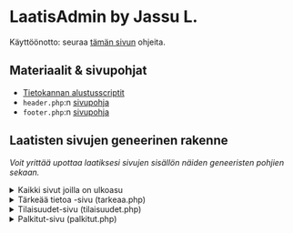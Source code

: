 # LaatisAdmin by Jassu L.

Käyttöönotto: seuraa [tämän sivun](https://hiirenkolo.net/virtuaaliapu/laatisadmin/kayttoonotto.php) ohjeita.

## Materiaalit & sivupohjat

-   [Tietokannan alustusscriptit](/assets/tietokantascriptit.txt)
-   `header.php`:n [sivupohja](/header.php)
-   `footer.php`:n [sivupohja](/footer.php)

## Laatisten sivujen geneerinen rakenne

_Voit yrittää upottaa laatiksesi sivujen sisällön näiden geneeristen pohjien sekaan._

<details>
<summary>Kaikki sivut joilla on ulkoasu</summary>

```html
<?php // header-include
require_once $headerurl; ?>

<!-- sivun muu sisältö tähän -->

<?php // footer-include
require_once $footerurl; ?>
```

</details>

<details>
<summary>Tärkeää tietoa -sivu (tarkeaa.php)</summary>

```html
<?php // header-include
require_once $headerurl; ?>

<h1>Tärkeää tietoa</h1>
<!-- (Sivun leipäteksti tähän) -->

<hr />

<div class="palstat">
    <div class="vasen">
        <h2>Palstan otsikko</h2>
        <!-- (palstan teksti) -->
    </div>
    <div class="oikea">
        <!-- tuomaritaulukko -->
        <h2 id="tuomarit">Tuomarit</h2>
        <?php include_once 'admin/tuomaritaulukko.php'; ?>
    </div>
</div>

<hr />

<!-- keikkatuomarilomake -->
<h2 id="keikkatuomari">Keikkatuomarilomake</h2>
<?php include_once 'admin/keikkatuomarilomake.php'; ?>

<?php // footer-include
require_once $footerurl; ?>
```

</details>

<details>
  <summary>Tilaisuudet-sivu (tilaisuudet.php)</summary>

```html
<?php // header + tarvittavat tiedostot
require_once $headerurl;
require 'admin/haeosallistujataulukko.php';
require 'admin/haetulokset.php'; ?>

<h1>Tilaisuudet</h1>
<!-- sivun leipäteksti tähän -->

<hr />

<!-- tilaisuuksien osallistumislomake -->
<?php include_once 'admin/oslomake.php'; ?>
<!-- ei hr-viivaa tähän väliin, tulee taulukon mukana  -->

<h2>Tulosarkisto</h2>
<table id="tulosarkisto">
    <!-- tulosarkisto, huom. tämä tulee table-tagin jälkeen -->
    <?php $vuosi = date('Y');

    // määritä tähän vuosi, josta alkaen laatiksella on tuloksia
    while ($vuosi >= '2021') { haeTulokset($vuosi--); } ?>
    <!-- tulosarkisto päättyy-->
    <tr>
        <th colspan="4">Vanhojen tilaisuussivujen arkisto</th>
    </tr>
    <tr>
        <td colspan="4" style="font-style: italic">
            Vanhat, ei-tietokantapohjaiset tilaisuudet voi listata tähän
            manuaalisina taulukon riveinä
        </td>
    </tr>
    <tr>
        <td>31.06.20XX</td>
        <td>Olen manuaalinen rivi</td>
        <td><a href="#">Tulokset tulleet</a></td>
        <td>Osallistujia 20/20</td>
    </tr>
</table>

<?php // footer-include
require_once $footerurl; ?>
```

</details>

<details>
  <summary>Palkitut-sivu (palkitut.php)</summary>

```html
<?php // header-include
require_once $headerurl; ?>

<h1>Palkitut</h1>
<!-- sivun leipäteksti -->

<hr />

<!-- Palkitut hevoset palkinnoittain -->
<?php

try {

    $stmt = $conn->prepare("SELECT h.Nimi, h.Rotu, o.*, t.Otsikko, t.Pvm, t.Tulokset
        FROM Osallistuminen o
        JOIN Tilaisuus t ON t.Til_ID = o.Til_ID
        JOIN Hevonen h ON h.VH = o.VH
        WHERE Palkinto = (?)
        ORDER BY Pisteet DESC");

    foreach ($laatispalkinnot as $palkinto) {
        $stmt->execute([$palkinto]);
        $palkitut = $stmt->fetchAll();

        echo "<h2>" . $palkinto . "<span class=\"ml-2 badge badge-secondary\">" . count($palkitut) . " kpl</span></h2>";

        echo "<p>";
        foreach ($palkitut as $heppa) {
            echo $heppa['Rotu'] . "-" . $heppa['Skp'] . ". ";
            echo "<a href=\"" . $heppa['Linkki'] . "\" target=\"new\">";
            echo $heppa['Nimi'] . "</a> &ndash; ";
            echo $heppa['VH'] . " &ndash; <b>";
            echo $heppa['Pisteet'] . " p.</b> (<a href=\"";
            echo $heppa['Tulokset'] . "\" target=\"new\">";
            echo date('m/y', strtotime($heppa['Pvm'])) . "</a>)<br>";
        }
        echo "</p>";
    }
} catch (PDOException $e) {
    echo "<p>Palkittujen haku epäonnistui</p>";
}
?>
<!-- Palkitut hevoset loppuu -->

<?php // footer-include
require_once $footerurl; ?>

```

</details>
